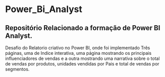 # Power_Bi_Analyst
## Repositório Relacionado a formação de Power BI Analyst.
Desafio do Relatorio criativo no Power BI, onde foi implementado Três páginas, uma de Indice interativa,
uma página mostrando os principais influenciadores de vendas e a outra mostrando uma narrativa sobre o total de vendas por produtos, 
unidades vendidas por Pais e total de vendas por segmentos.
